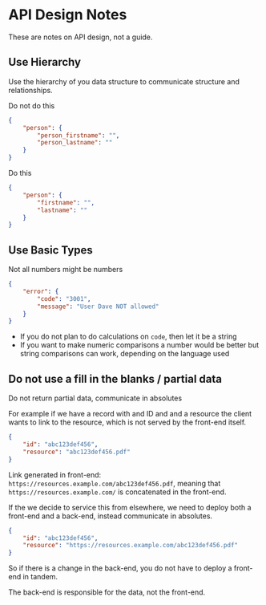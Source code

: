 # API Design Notes

These are notes on API design, not a guide.

## Use Hierarchy

Use the hierarchy of you data structure to communicate structure and relationships.

Do not do this

```json
{
    "person": {
        "person_firstname": "",
        "person_lastname": ""
    }
}
```

Do this

```json
{
    "person": {
        "firstname": "",
        "lastname": ""
    }
}
```

## Use Basic Types

Not all numbers might be numbers

```json
{
    "error": {
        "code": "3001",
        "message": "User Dave NOT allowed"
    }
}
```

- If you do not plan to do calculations on `code`, then let it be a string
- If you want to make numeric comparisons a number would be better but string comparisons can work, depending on the language used

## Do not use a fill in the blanks / partial data

Do not return partial data, communicate in absolutes

For example if we have a record with and ID and and a resource the client wants to link to the resource, which is not served by the front-end itself.

```json
{
    "id": "abc123def456",
    "resource": "abc123def456.pdf"
}
```

Link generated in front-end: `https://resources.example.com/abc123def456.pdf`, meaning that `https://resources.example.com/` is concatenated in the front-end.

If the we decide to service this from elsewhere, we need to deploy both a front-end and a back-end, instead communicate in absolutes.

```json
{
    "id": "abc123def456",
    "resource": "https://resources.example.com/abc123def456.pdf"
}
```

So if there is a change in the back-end, you do not have to deploy a front-end in tandem.

The back-end is responsible for the data, not the front-end.
